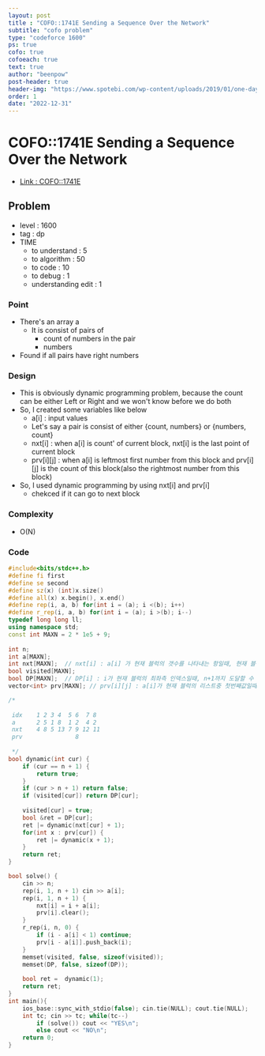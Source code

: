 ```yaml
---
layout: post
title : "COFO::1741E Sending a Sequence Over the Network"
subtitle: "cofo problem"
type: "codeforce 1600"
ps: true
cofo: true
cofoeach: true
text: true
author: "beenpow"
post-header: true
header-img: "https://www.spotebi.com/wp-content/uploads/2019/01/one-day-day-one-workout-motivation-spotebi.jpg"
order: 1
date: "2022-12-31"
---
```

# COFO::1741E Sending a Sequence Over the Network
- [Link : COFO::1741E](https://codeforces.com/problemset/problem/1741/E)


## Problem 

- level : 1600
- tag : dp
- TIME
  - to understand    : 5
  - to algorithm     : 50
  - to code          : 10
  - to debug         : 1
  - understanding edit : 1

### Point
- There's an array a
  - It is consist of pairs of
    - count of numbers in the pair
    - numbers
- Found if all pairs have right numbers

### Design
- This is obviously dynamic programming problem, because the count can be either Left or Right and we won't know before we do both
- So, I created some variables like below
  - a[i] : input values
  - Let's say a pair is consist of either {count, numbers} or {numbers, count}
  - nxt[i] : when a[i] is count' of current block, nxt[i] is the last point of current block
  - prv[i][j] : when a[i] is leftmost first number from this block and prv[i][j] is the count of this block(also the rightmost number from this block)
- So, I used dynamic programming by using nxt[i] and prv[i]
  - chekced if it can go to next block

### Complexity
- O(N)

### Code

```cpp
#include<bits/stdc++.h>
#define fi first
#define se second
#define sz(x) (int)x.size()
#define all(x) x.begin(), x.end()
#define rep(i, a, b) for(int i = (a); i <(b); i++)
#define r_rep(i, a, b) for(int i = (a); i >(b); i--)
typedef long long ll;
using namespace std;
const int MAXN = 2 * 1e5 + 9;
 
int n;
int a[MAXN];
int nxt[MAXN];  // nxt[i] : a[i] 가 현재 블럭의 갯수를 나타내는 항일때, 현재 블럭의 끝점을 의미. 즉 현재 블럭의 최우측값
bool visited[MAXN];
bool DP[MAXN];  // DP[i] : i가 현재 블럭의 최좌측 인덱스일때, n+1까지 도달할 수 있는지 여부
vector<int> prv[MAXN]; // prv[i][j] : a[i]가 현재 블럭의 리스트중 첫번째값일때, 현재 블럭의 갯수를 나타내는 항을 의미. 즉 현재 블럭의 최우측값

/*
 
 idx    1 2 3 4  5 6  7 8
 a      2 5 1 8  1 2  4 2
 nxt    4 8 5 13 7 9 12 11
 prv               8
 
 */
bool dynamic(int cur) {
    if (cur == n + 1) {
        return true;
    }
    if (cur > n + 1) return false;
    if (visited[cur]) return DP[cur];
    
    visited[cur] = true;
    bool &ret = DP[cur];
    ret |= dynamic(nxt[cur] + 1);
    for(int x : prv[cur]) {
        ret |= dynamic(x + 1);
    }
    return ret;
}

bool solve() {
    cin >> n;
    rep(i, 1, n + 1) cin >> a[i];
    rep(i, 1, n + 1) {
        nxt[i] = i + a[i];
        prv[i].clear();
    }
    r_rep(i, n, 0) {
        if (i - a[i] < 1) continue;
        prv[i - a[i]].push_back(i);
    }
    memset(visited, false, sizeof(visited));
    memset(DP, false, sizeof(DP));
    
    bool ret =  dynamic(1);
    return ret;
}
int main(){
    ios_base::sync_with_stdio(false); cin.tie(NULL); cout.tie(NULL);
    int tc; cin >> tc; while(tc--)
        if (solve()) cout << "YES\n";
        else cout << "NO\n";
    return 0;
}
```
